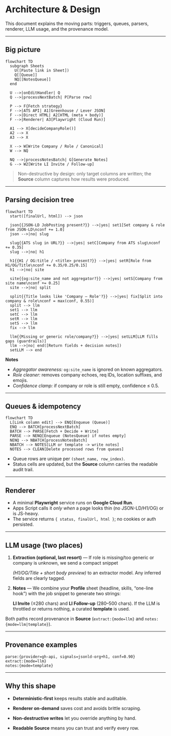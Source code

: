 # Architecture & Design

This document explains the moving parts: triggers, queues, parsers, renderer, LLM usage, and the provenance model.

---

## Big picture

```mermaid
flowchart TD
  subgraph Sheets
    U([Paste link in Sheet])
    Q[[Queue]]
    NQ[[NotesQueue]]
  end

  U -->|onEditHandler| Q
  Q -->|processNextBatch| P[Parse row]

  P --> F{Fetch strategy}
  F -->|ATS API| A1[Greenhouse / Lever JSON]
  F -->|Direct HTML| A2[HTML (meta + body)]
  F -->|Renderer| A3[Playwright (Cloud Run)]

  A1 --> X[decideCompanyRole()]
  A2 --> X
  A3 --> X

  X --> W[Write Company / Role / Canonical]
  W --> NQ

  NQ -->|processNotesBatch| G[Generate Notes]
  G --> W2[Write LI Invite / Follow-up]
```
> Non-destructive by design: only target columns are written; the **Source** column captures how results were produced.

---

## Parsing decision tree

```mermaid
flowchart TD
  start([finalUrl, html]) --> json

  json{{JSON-LD JobPosting present?}} -->|yes| set1[Set company & role from JSON-LD\nconf += 1.0]
  json -->|no| slug

  slug{{ATS slug in URL?}} -->|yes| setC[Company from ATS slug\nconf += 0.35]
  slug -->|no| h1

  h1{{H1 / OG:title / <title> present?}} -->|yes| setR[Role from H1/OG/Title\nconf += 0.35/0.25/0.15]
  h1 -->|no| site

  site{{og:site_name and not aggregator?}} -->|yes| setS[Company from site name\nconf += 0.25]
  site -->|no| split

  split{{Title looks like 'Company – Role'?}} -->|yes| fix[Split into company & role\nconf = max(conf, 0.55)]
  split --> llm
  set1 --> llm
  setC --> llm
  setR --> llm
  setS --> llm
  fix --> llm

  llm{{Missing or generic role/company?}} -->|yes| setLLM[LLM fills gaps (guardrails)]
  llm -->|no| end([Return fields + decision notes])
  setLLM --> end
```

**Notes**
- *Aggregator awareness:* `og:site_name` is ignored on known aggregators.
- *Role cleaner:* removes company echoes, req IDs, location suffixes, and emojis.
- *Confidence clamp:* if company or role is still empty, confidence ≤ 0.5.

---

## Queues & idempotency

```mermaid
flowchart TD
  L[Link column edit] --> ENQ[Enqueue (Queue)]
  ENQ --> BATCH[processNextBatch]
  BATCH --> PARSE[Fetch + Decide + Write]
  PARSE --> NENQ[Enqueue (NotesQueue) if notes empty]
  NENQ --> NBATCH[processNotesBatch]
  NBATCH --> NOTES[LLM or template -> write notes]
  NOTES --> CLEAN[Delete processed rows from queues]
```
- Queue rows are unique per `(sheet_name, row_index)`.
- Status cells are updated, but the **Source** column carries the readable audit trail.

---

## Renderer

- A minimal **Playwright** service runs on **Google Cloud Run**.
- Apps Script calls it *only when* a page looks thin (no JSON-LD/H1/OG) or is JS-heavy.
- The service returns `{ status, finalUrl, html }`; no cookies or auth persisted.

---

## LLM usage (two places)

1) **Extraction (optional, last resort)** — If role is missing/too generic or company is unknown, we send a compact snippet

   *(H1/OG/Title + short body preview)* to an extractor model. Any inferred fields are clearly tagged.

2) **Notes** — We combine your **Profile** sheet (headline, skills, “one-line hook”) with the job snippet to generate two strings:

   **LI Invite** (≤280 chars) and **LI Follow‑up** (280–500 chars). If the LLM is throttled or returns nothing, a curated **template** is used.

Both paths record provenance in **Source** (`extract:{mode=llm}` and `notes:{mode=llm|template}`).

---

## Provenance examples

```
parse:{provider=gh-api, signals=jsonld-org+h1, conf=0.90}
extract:{mode=llm}
notes:{mode=template}
```

---

## Why this shape

- **Deterministic-first** keeps results stable and auditable.

- **Renderer on-demand** saves cost and avoids brittle scraping.

- **Non-destructive writes** let you override anything by hand.

- **Readable Source** means you can trust and verify every row.
